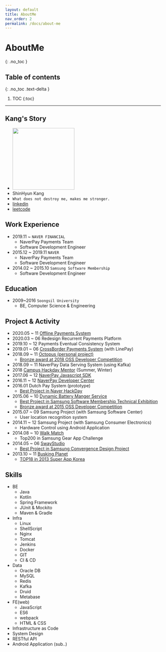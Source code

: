 ```yaml
---
layout: default
title: AboutMe
nav_order: 2
permalink: /docs/about-me
---
```

# AboutMe
{: .no_toc }

## Table of contents
{: .no_toc .text-delta }

1. TOC
{:toc}

---

## Kang's Story
- <img width="200px" src="https://user-images.githubusercontent.com/5463687/98932918-5419eb80-2523-11eb-870c-b0744ee258de.png">
- ShinHyun Kang
- `What does not destroy me, makes me stronger.`
- [linkedin](https://www.linkedin.com/in/shinhyun-kang-985a87126/)
- [leetcode](https://leetcode.com/kang0921ok/)

## Work Experience
- 2019.11 ~ `NAVER FINANCIAL`
   - NaverPay Payments Team
   - Software Development Engineer
- 2015.12 ~ 2019.11 `NAVER` 
   - NaverPay Payments Team
   - Software Development Engineer
- 2014.02 ~ 2015.10 `Samsung Software Membership` 
   - Software Development Engineer
   
## Education   
- 2009~2016 `Soongsil University` 
  - BE, Computer Science & Engineering 
  
## Project & Activity
- 2020.05 ~ 11 [Offline Payments System](https://byline.network/2020/11/11099/)
- 2020.03 ~ 06 Redesign Recurrent Payments Platform
- 2019.10 ~ 12 Payments Eventual Consistency System
- 2019.01 ~ 06 [CrossBorder Payments System](http://m.ceoscoredaily.com/m/m_article.html?no=56753) (with LinePay)
- 2018.09 ~ 11 [Octopus (personal project)](https://github.com/kang0921ok/octopus)
   - [Bronze award at 2018 OSS Developer Competition](https://www.oss.kr/dev_competition_activities/show/c768c7cc-cbbb-405c-a670-a2183fbd1afb?search_target=title&search_keyword=%EC%98%A5%ED%86%A0%ED%8D%BC%EC%8A%A4)
- 2018.09 ~ 11 NaverPay Data Serving System (using Kafka)
- 2018 [Campus Hackday Mentor](https://d2.naver.com/news/5277651) (Summer, Winter)
- 2017.06 ~ 12 [NaverPay Javascript SDK](https://d2.naver.com/helloworld/2351859)
- 2016.11 ~ 12 [NaverPay Developer Center](https://developer.pay.naver.com/)
- 2016.01 Dutch Pay System (prototype)
   - [Best Project in Naver HackDay](https://www.facebook.com/naverengineering/videos/%EC%9D%B4%EC%9A%A9%EC%9E%90%EC%97%90%EA%B2%8C-%EC%B5%9C%EA%B3%A0%EC%9D%98-%EA%B0%80%EC%B9%98%EB%A5%BC-%EC%A4%84-%EC%88%98-%EC%9E%88%EB%8A%94-%EC%95%84%EC%9D%B4%EB%94%94%EC%96%B4%EB%A5%BC-%EB%B0%9C%EA%B5%B4%ED%95%98%EA%B3%A0-%EC%A7%80%EC%9B%90%ED%95%98%EA%B8%B0-%EC%9C%84%ED%95%9C-%EC%82%AC%EB%82%B4-%ED%95%B4%EC%BB%A4%ED%86%A4-naver-hack-day-2016%EC%9D%84-%EC%A7%80%EB%82%9C-%EB%8B%AC-%EC%A7%84%ED%96%89%ED%96%88%EC%8A%B5%EB%8B%88%EB%8B%A4-/1059276604139815/)
- 2015.06 ~ 10 [Dynamic Battery Manger Service](https://www.youtube.com/watch?v=r8U7zmFsEIQ)
   - [Best Project in Samsung Software Membership Technical Exhibition](https://news.samsung.com/kr/%EC%82%BC%EC%84%B1-%EC%86%8C%ED%94%84%ED%8A%B8%EC%9B%A8%EC%96%B4%EB%A5%BC-%ED%96%A5%ED%95%98%EB%8B%A4-%EC%84%B8%EC%83%81-%EB%B0%94%EA%BF%80-%EC%86%8C%ED%94%84%ED%8A%B8%EC%9B%A8%EC%96%B4-2)
   - [Bronze award at 2015 OSS Developer Competition](https://www.oss.kr/dev_competition_activities/show/9fd570d9-f051-4650-9fc2-e753d01bb9ea?search_target=title&search_keyword=%EA%B3%A0%EC%9A%B0%EB%B2%A0%EC%9D%B4%EB%B9%84)
- 2015.07 ~ 09 Samsung Project (with Samsung Software Center)
   - User location recognition system
- 2014.11 ~ 12 Samsung Project (with Samsung Consumer Electronics)
   - Hardware Control using Android Application
- 2014.08 ~ 10 [Walk Match](https://gearapp.devpost.com/submissions/25265-walk-match)
   - Top200 in Samsung Gear App Challenge
- 2014.05 ~ 06 [SwayStudio](https://www.youtube.com/watch?v=lsu_4mtMgWc)
   - [Best Project in Samsung Convergence Design Project](https://news.samsung.com/kr/%EC%B0%A8%EC%84%B8%EB%8C%80-%EB%94%94%EC%9E%90%EC%9D%B8-%EC%86%8C%ED%94%84%ED%8A%B8%EC%9B%A8%EC%96%B4-%EC%9D%B8%EC%9E%AC%EA%B0%80-%EB%A7%8C%EB%82%AC%EB%8B%A4-%EA%B3%BC%EC%97%B0-%EB%AC%B4%EC%8A%A8)
- 2013.10 ~ 11 [Busking Planet](https://www.youtube.com/watch?v=U4xBpTjVFIs)
   - [TOP18 in 2013 Super App Korea](https://www.venturesquare.net/526603) 
   
## Skills
- BE
   - Java
   - Kotlin
   - Spring Framework
   - JUnit & Mockito
   - Maven & Gradle
- Infra
   - Linux
   - ShellScript
   - Nginx
   - Tomcat
   - Jenkins
   - Docker
   - GIT
   - CI & CD
- Data   
   - Oracle DB
   - MySQL
   - Redis
   - Kafka
   - Druid
   - Metabase
- FE(web)
  - JavaScript
  - ES6
  - webpack
  - HTML & CSS
- Infrastructure as Code
- System Design
- RESTful API
- Android Application (sub..)
   